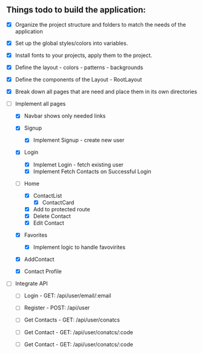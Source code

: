 ## Things todo to build the application:

- [X] Organize the project structure and folders to match the needs of the application

- [X] Set up the global styles/colors into variables.

- [X] Install fonts to your projects, apply them to the project.

- [X] Define the layout - colors - patterns - backgrounds

- [X] Define the components of the Layout - RootLayout

- [X] Break down all pages that are need and place them in its own directories

- [ ] Implement all pages
    - [X] Navbar shows only needed links
    - [X] Signup
        - [X] Implement Signup - create new user
    - [X] Login
        - [X] Implemet Login - fetch existing user
        - [X] Implement Fetch Contacts on Successful Login
    - [ ] Home
        - [X] ContactList
            - [X] ContactCard
        - [X] Add to protected route   
        - [X] Delete Contact
        - [X] Edit Contact
    - [X] Favorites
        - [X] Implement logic to handle favovirites
    - [X] AddContact
    - [X] Contact Profile


-[ ] Integrate API
    - [ ] Login - GET: /api/user/email/:email
    - [ ] Register - POST: /api/user 
    - [ ] Get Contacts - GET: /api/user/conatcs
    - [ ] Get Contact - GET: /api/user/conatcs/:code
    - [ ] Get Contact - GET: /api/user/conatcs/:code


